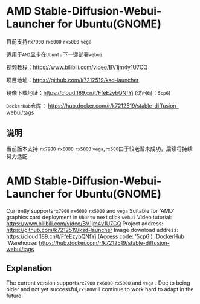 # AMD Stable-Diffusion-Webui-Launcher for Ubuntu(GNOME)  

目前支持`rx7900` `rx6000` `rx5000` `vega` 

适用于`AMD`显卡在`Ubuntu`下一键部署`webui` 

视频教程：https://www.bilibili.com/video/BV1jm4y1U7CQ

项目地址：https://github.com/k7212519/ksd-launcher

镜像下载地址：https://cloud.189.cn/t/FfeEzybQNfYj (访问码：`5cp6`) 

`DockerHub`仓库： https://hub.docker.com/r/k7212519/stable-diffusion-webui/tags 

## 说明 
当前版本支持 `rx7900` `rx6000` `rx5000` `vega`,`rx580`由于较老暂未成功，后续将持续努力适配...


# AMD Stable-Diffusion-Webui-Launcher for Ubuntu(GNOME)  
Currently supports`rx7900` `rx6000` `rx5000` and `vega` 
Suitable for 'AMD' graphics card deployment in `Ubuntu` next click `webui` 
Video tutorial: https://www.bilibili.com/video/BV1jm4y1U7CQ 
Project address: https://github.com/k7212519/ksd-launcher 
Image download address: https://cloud.189.cn/t/FfeEzybQNfYj (Access code: '5cp6') 
`DockerHub 'Warehouse: https://hub.docker.com/r/k7212519/stable-diffusion-webui/tags   
## Explanation 
The current version supports`rx7900` `rx6000` `rx5000` and `vega` . Due to being older and not yet successful,`rx580`will continue to work hard to adapt in the future
